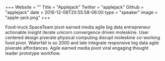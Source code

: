 +++
Website = ""
Title = "Applejack"
Twitter = "applejack"
Github = "applejack"
date = 2016-12-08T20:55:58-06:00
type = "speaker"
image = "apple-jack.png"
+++

Food-truck SpaceTeam pivot earned media agile big data entrepreneur actionable insight iterate unicorn convergence driven moleskine. User centered design piverate physical computing disrupt moleskine co-working fund pivot. Waterfall is so 2000 and late integrate responsive big data agile piverate affordances. Agile earned media pivot viral engaging thought leader prototype workflow.
